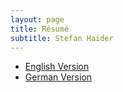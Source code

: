 ```yaml
---
layout: page
title: Résumé
subtitle: Stefan Haider
---
```


* [English Version](/resume/resume_Haider_Stefan.pdf)
* [German Version](/resume/lebenslauf_Haider_Stefan.pdf)
